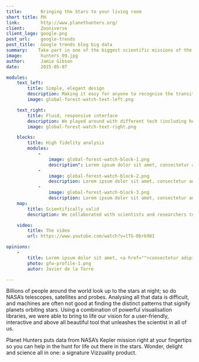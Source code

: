 ```yaml
---
title:       Bringing the Stars to your living room
short title: PH
link:        http://www.planethunters.org/
client:      Zooniverse
client_logo: google.png
post_url:    google-trends
post_title:  Google trends blog big data
summary:    Take part in one of the biggest scientific missions of the 21st Century: the search for planets outside our solar system.
image:       hunters_09.jpg
author:      Jamie Gibson
date:        2015-05-07

modules:
    text_left:
        title: Simple, elegant design
        description: Making it easy for anyone to recognise the transits and have some fun at the same time
        image: global-forest-watch-text-left.png

    text_right:
        title: Fluid, responsive interface
        description: We played around with different tech (including heaps of customisation) until we ended up at an interface that was just right
        image: global-forest-watch-text-right.png

    blocks:
        title: High fidelity analysis
        modules:
            -
                image: global-forest-watch-block-1.png
                description": Lorem ipsum dolor sit amet, consectetur adipisicing elit, sed do eiusmod tempor incididunt ut labore et dolore magna aliqua.
            -
                image: global-forest-watch-block-2.png
                description: Lorem ipsum dolor sit amet, consectetur adipisicing elit, sed do eiusmod tempor incididunt ut labore et dolore magna aliqua.
            -
                image: global-forest-watch-block-3.png
                description: Lorem ipsum dolor sit amet, consectetur adipisicing elit, sed do eiusmod tempor incididunt ut labore et dolore magna aliqua.
    map:
        title: Scientifically valid
        description: We collaborated with scientists and researchers to create a workflow and features that ensured valid identifications

    video:
        title: The video
        url: https://www.youtube.com/watch?v=lTG-0brb98I

opinions:
    -
        title: Lorem ipsum dolor sit amet, <a href="">consectetur adipisicing</a> elit, sed do eiusmod tempor incididunt.
        photo: gfw-profile-1.png
        autor: Javier de la Torre

---
```


Billions of people around the world look up to the stars at night; so do NASA’s telescopes, satellites and probes. Analysing all that data is difficult, and machines are often not good at finding the distinct patterns that signify planets orbiting stars. Using a combination of powerful visualisation libraries, we were able to bring to life our vision for a user-friendly, interactive and above all beautiful tool that unleashes the scientist in all of us. 

Planet Hunters puts data from NASA’s Kepler mission right at your fingertips so you can help in the hunt for life out there in the stars. Wonder, delight and science all in one: a signature Vizzuality product. 

